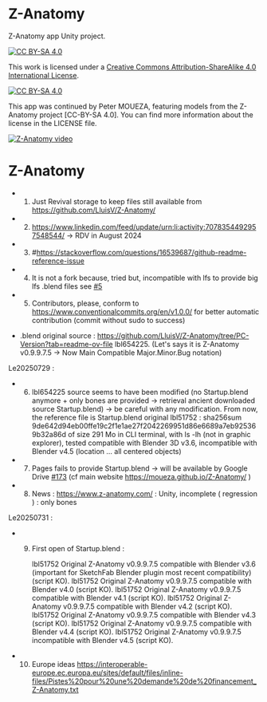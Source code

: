 # Z-Anatomy
Z-Anatomy app Unity project.

[![CC BY-SA 4.0][cc-by-sa-shield]][cc-by-sa]

This work is licensed under a
[Creative Commons Attribution-ShareAlike 4.0 International License][cc-by-sa].

[![CC BY-SA 4.0][cc-by-sa-image]][cc-by-sa]

[cc-by-sa]: http://creativecommons.org/licenses/by-sa/4.0/
[cc-by-sa-image]: https://licensebuttons.net/l/by-sa/4.0/88x31.png
[cc-by-sa-shield]: https://img.shields.io/badge/License-CC%20BY--SA%204.0-lightgrey.svg

This app was continued by Peter MOUEZA, featuring models from the Z-Anatomy project [CC-BY-SA 4.0].
You can find more information about the license in the LICENSE file.

[![Z-Anatomy video](https://img.youtube.com/vi/h6NNGB-_cSY/0.jpg)](https://www.youtube.com/watch?v=h6NNGB-_cSY)

# Z-Anatomy
- 1) Just Revival storage to keep files still available from https://github.com/LluisV/Z-Anatomy/ 

- 2) https://www.linkedin.com/feed/update/urn:li:activity:7078354492957548544/ -> RDV in August 2024

 - 3) #https://stackoverflow.com/questions/16539687/github-readme-reference-issue
- 4) It is not a fork because, tried but, incompatible with lfs to provide big lfs .blend files see [#5](/../../issues/5)

- 5) Contributors, please, conform to https://www.conventionalcommits.org/en/v1.0.0/ for better automatic contribution (commit without sudo to success)
- .blend original source : https://github.com/LluisV/Z-Anatomy/tree/PC-Version?tab=readme-ov-file lbl654225. (Let's says it is Z-Anatomy v0.9.9.7.5 -> Now Main Compatible Major.Minor.Bug notation)

Le20250729 :

-  6) lbl654225 source seems to have been modified (no Startup.blend anymore + only bones are provided -> retrieval ancient downloaded source Startup.blend) -> be careful with any modification. From now, the reference file is  Startup.blend original lbl51752 :  sha256sum  9de642d94eb00ffe19c2f1e1ae27f2042269951d86e6689a7eb925369b32a86d  of size 291 Mo in CLI terminal, with ls -lh (not in graphic explorer), tested compatible with Blender 3D v3.6, incompatible with Blender v4.5 (location ... all centered objects)

- 7) Pages fails to provide Startup.blend -> will be available by Google Drive [#173](/../../issues/173) (cf main website
https://moueza.github.io/Z-Anatomy/ )

- 8) News : https://www.z-anatomy.com/ : Unity, incomplete ( regression ) : only bones

Le20250731 :

- 9) First open of Startup.blend :

     lbl51752 Original Z-Anatomy v0.9.9.7.5 compatible with Blender v3.6 (important for SketchFab Blender plugin most recent compatibility)  (script KO).
     lbl51752 Original Z-Anatomy v0.9.9.7.5 compatible with Blender v4.0 (script KO).
     lbl51752 Original Z-Anatomy v0.9.9.7.5 compatible with Blender v4.1 (script KO).
     lbl51752 Original Z-Anatomy v0.9.9.7.5 compatible with Blender v4.2 (script KO).
     lbl51752 Original Z-Anatomy v0.9.9.7.5 compatible with Blender v4.3 (script KO).
     lbl51752 Original Z-Anatomy v0.9.9.7.5 compatible with Blender v4.4 (script KO).
     lbl51752 Original Z-Anatomy v0.9.9.7.5 incompatible with Blender v4.5 (script KO).
     
     
- 10) Europe ideas https://interoperable-europe.ec.europa.eu/sites/default/files/inline-files/Pistes%20pour%20une%20demande%20de%20financement_Z-Anatomy.txt

